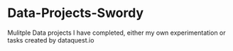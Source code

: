 # Data-Projects-Swordy
Mulitple Data projects I have completed, either my own experimentation or tasks created by dataquest.io
